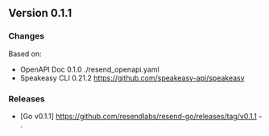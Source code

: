 

## Version 0.1.1
### Changes
Based on:
- OpenAPI Doc 0.1.0 ./resend_openapi.yaml
- Speakeasy CLI 0.21.2 https://github.com/speakeasy-api/speakeasy
### Releases
- [Go v0.1.1] https://github.com/resendlabs/resend-go/releases/tag/v0.1.1 - .